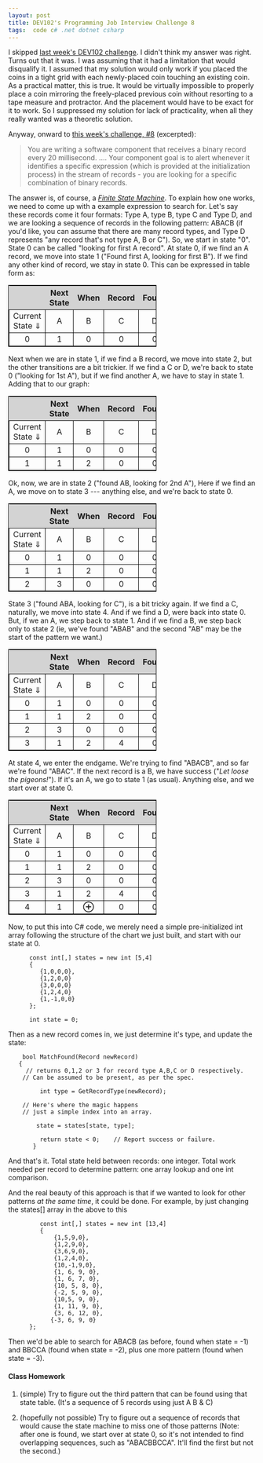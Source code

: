 ```yaml
---
layout: post
title: DEV102's Programming Job Interview Challenge 8
tags:  code c# .net dotnet csharp
---
```

<style>
td 
{ 
  text-align:center; 
  border: 1px solid black;
}
thead { background-color: lightgrey;}
th 
{
    font-size: medium;
    text-transform: none;
}
table 
{ 
  border: 1px solid black; 
  text-align:center; 
  width: 60%
}
</style>

I skipped [last week's DEV102 challenge](http://www.dev102.com/net/a-programming-job-interview-challenge-7-coins-of-the-round-table/).   I didn't think my answer was right.  Turns out that it was. I was assuming that it had a limitation that would disqualify it.  I assumed that my solution would only work if you placed the coins in a tight grid with each newly-placed coin touching an existing coin.  As a practical matter, this is true.  It would be virtually impossible to properly place a coin mirroring the freely-placed previous coin without resorting to a tape measure and protractor.  And the placement would have to be exact for it to work.  So I suppressed my solution for lack of practicality, when all they really wanted was a theoretic solution. 

Anyway, onward to [this week's challenge, #8](http://www.dev102.com/net/a-programming-job-interview-challenge-8-a-needle-in-a-haystack/) (excerpted):

>You are writing a software component that receives a binary record every 20 millisecond. .... Your component goal is to alert whenever it identifies a specific expression (which is provided at the initialization process) in the stream of records - you are looking for a specific combination of binary records. 

The answer is, of course, a [*Finite State Machine*](http://en.wikipedia.org/wiki/Finite_State_Machine). To explain how one works, we need to come up with a example expression to search for.  Let's say these records come it four formats: Type A, type B, type C and Type D, and we are looking a sequence of records in the following pattern: ABACB (if you'd like, you can assume that there are many record types, and Type D represents "any record that's not type A, B or C").  So, we start in state "0". State 0 can be called "looking for first A record".  At state 0, if we find an A record, we move into state 1 ("Found first A, looking for first B").  If we find any other kind of record, we stay in state 0.  This can be expressed in table form as:


  | | Next State | When | Record | Found 
  -|----------|------|--------|-------
  Current State &dArr; | A | B | C | D 
  0	| 1 |	0 |	0 |	0 

Next when we are in state 1, if we find a B record, we move into state 2, but the other transitions are a bit trickier.  If we find a C or D, we're back to state 0 ("looking for 1st A"), but if we find another A, we have to stay in state 1.  Adding that to our graph:
 

| | Next State | When | Record | Found 
  -|----------|------|--------|-------
  Current State &dArr; | A | B | C | D 
  0	| 1 |	0 |	0 |	0 
  1	| 1 |	2 |	0 |	0 

Ok, now, we are in state 2 ("found AB, looking for 2nd A"), Here if we find an A, we move on to state 3 --- anything else, and we're back to state 0.
   


  | | Next State | When | Record | Found 
  -|----------|------|--------|-------
  Current State &dArr; | A | B | C | D 
  0	| 1 |	0 |	0 |	0 
  1	| 1 |	2 |	0 |	0 
  2 | 3 | 0 | 0 | 0 

State 3 ("found ABA, looking for C"), is a bit tricky again.  If we find a C, naturally, we move into state 4. And if we find a D, were back into state 0.  But, if we an A, we step back to state 1.  And if we find a B, we step back only to state 2 (ie, we've found "ABAB" and the second "AB" may be the start of the pattern we want.)
    

  | | Next State | When | Record | Found 
  -|----------|------|--------|-------
  Current State &dArr; | A | B | C | D 
  0	| 1 |	0 |	0 |	0 
  1	| 1 |	2 |	0 |	0 
  2 | 3 | 0 | 0 | 0 
  3 | 1 | 2 | 4 | 0 
   
At state 4, we enter the endgame.  We're trying to find "ABACB", and so far we're found "ABAC".  If the next record is a B, we have success ("*Let loose the pigeons!*").  If it's an A, we go to state 1 (as usual). Anything else, and we start over at state 0.
     

       
  | | Next State | When | Record | Found 
  -|----------|------|--------|-------
  Current State &dArr; | A | B | C | D 
  0	| 1 |	0 |	0 |	0 
  1	| 1 |	2 |	0 |	0 
  2 | 3 | 0 | 0 | 0 
  3 | 1 | 2 | 4 | 0 
  4 | 1 |__&oplus;__| 0 | 0 

Now, to put this into C# code, we merely need a simple pre-initialized int array following the structure of the chart we just built, and start with our state at 0.
      

          const int[,] states = new int [5,4]
          {
             {1,0,0,0},
             {1,2,0,0}
             {3,0,0,0}
             {1,2,4,0}
             {1,-1,0,0}
          };
               
          int state = 0;
  
  Then as a new record comes in, we just determine it's type, and update the state:
  
        bool MatchFound(Record newRecord)
       {
         // returns 0,1,2 or 3 for record type A,B,C or D respectively. 
        // Can be assumed to be present, as per the spec. 
        
             int type = GetRecordType(newRecord);
             
        // Here's where the magic happens
        // just a simple index into an array.
        
            state = states[state, type];
        
             return state < 0;    // Report success or failure.
           }
        
And that's it.  Total state held between records: one integer.  Total work needed per record to determine pattern: one array lookup and one int comparison. 
  
And the real beauty of this approach is that if we wanted to look for other patterns *at the same time*, it could be done. For example, by just changing the states\[\] array in the above to this
        
             const int[,] states = new int [13,4]
             {
                 {1,5,9,0},
                 {1,2,9,0},
                 {3,6,9,0},
                 {1,2,4,0},
                 {10,-1,9,0},
                 {1, 6, 9, 0},
                 {1, 6, 7, 0},
                 {10, 5, 8, 0},
                 {-2, 5, 9, 0},
                 {10,5, 9, 0},
                 {1, 11, 9, 0},
                 {3, 6, 12, 0},
                {-3, 6, 9, 0}
          };

Then we'd be able to search for ABACB (as before, found when state = -1) and BBCCA (found when state = -2), plus one more pattern (found when state = -3).

#### Class Homework

1. (simple) Try to figure out the third pattern that can be found using that state table. (It's a sequence of 5 records using just A B &amp; C)

1. (hopefully not possible)  Try to figure out a sequence of records that would cause the state machine to miss one of those patterns (Note: after one is found, we start over at state 0, so it's not intended to find overlapping sequences, such as "ABACBBCCA".  It'll find the first but not the second.)
  